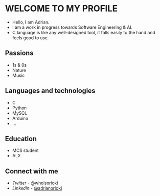 # WELCOME TO MY PROFILE

* Hello, I am Adrian. 
* I am a work in progress towards Software Engineering & AI.
* C language is like any well-designed tool, it falls easily to the hand and feels good to use.

## Passions

- 1s & 0s
- Nature
- Music

## Languages and technologies

- C
- Python
- MySQL
- Arduino
- ... 

## Education

- MCS student
- ALX

## Connect with me

- *Twitter* - [@whoisorioki](https://twitter.com/whoisorioki)
- *LinkedIn* - [@adrianorioki](https://www.linkedin.com/in/adrianorioki/)
